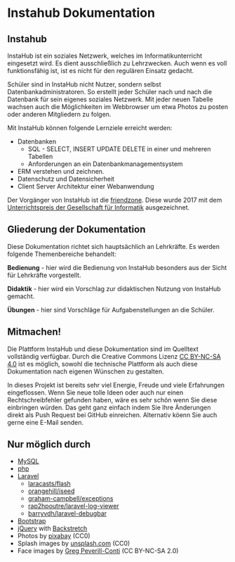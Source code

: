 # Instahub Dokumentation

## Instahub

InstaHub ist ein soziales Netzwerk, welches im Informatikunterricht eingesetzt wird.                         Es dient ausschließlich zu Lehrzwecken. Auch wenn es voll funktionsfähig ist, ist es nicht für den regulären Einsatz gedacht. 

Schüler sind in InstaHub nicht Nutzer, sondern selbst Datenbankadministratoren. So erstellt jeder Schüler nach und nach die Datenbank für sein eigenes soziales Netzwerk. Mit jeder neuen Tabelle wachsen auch die Möglichkeiten im Webbrowser um etwa Photos zu posten oder anderen Mitgliedern zu folgen. 

Mit InstaHub können folgende Lernziele erreicht werden:

* Datenbanken
  * SQL - SELECT, INSERT UPDATE DELETE in einer und mehreren Tabellen
  * Anforderungen an ein Datenbankmanagementsystem
* ERM verstehen und zeichnen.
* Datenschutz und Datensicherheit
* Client Server Architektur einer Webanwendung



Der Vorgänger von InstaHub ist die [friendzone](https://blog.wi-wissen.de/post/friendzone). Diese wurde 2017 mit dem [Unterrichtspreis der Gesellschaft für Informatik](https://www.gi.de/aktuelles/meldungen/detailansicht/article/julian-dorn-erhaelt-unterrichtspreis-2017-der-gesellschaft-fuer-informatik-fuer-friendzone.html) ausgezeichnet.

## Gliederung der Dokumentation

Diese Dokumentation richtet sich hauptsächlich an Lehrkräfte. Es werden folgende Themenbereiche behandelt:

**Bedienung** - hier wird die Bedienung von InstaHub besonders aus der Sicht für Lehrkräfte vorgestellt.

**Didaktik** - hier wird ein Vorschlag zur didaktischen Nutzung von InstaHub gemacht.

**Übungen** - hier sind Vorschläge für Aufgabenstellungen an die Schüler.

## Mitmachen!

Die Plattform InstaHub und diese Dokumentation sind im Quelltext vollständig verfügbar. Durch die Creative Commons Lizenz [CC BY-NC-SA 4.0](https://creativecommons.org/licenses/by-nc-sa/4.0/) ist es möglich, sowohl die technische Plattform als auch diese Dokumentation nach eigenen Wünschen zu gestalten.

In dieses Projekt ist bereits sehr viel Energie, Freude und viele Erfahrungen eingeflossen. Wenn Sie neue tolle Ideen oder auch nur einen Rechtschreibfehler gefunden haben, wäre es sehr schön wenn Sie diese einbringen würden. Das geht ganz einfach indem Sie Ihre Änderungen direkt als Push Request bei GitHub einreichen. Alternativ köenn Sie auch gerne eine E-Mail senden.

## Nur möglich durch

* [MySQL](https://www.mysql.com/)
* [php](http://php.net/)
* [Laravel](https://laravel.com/)
    * [laracasts/flash](https://github.com/laracasts/flash)
    * [orangehill/iseed](https://github.com/orangehill/iseed)
    * [graham-campbell/exceptions](https://github.com/graham-campbell/exceptions)
    * [rap2hpoutre/laravel-log-viewer](https://github.com/rap2hpoutre/laravel-log-viewer)
    * [barryvdh/laravel-debugbar](https://github.com/barryvdh/laravel-debugbar)
* [Bootstrap](http://bootstrap.com/)
* [jQuery](https://jquery.com/) with [Backstretch](https://github.com/jquery-backstretch/jquery-backstretch)
* Photos by [pixabay](https://pixabay.com/) (CC0)
* Splash images by [unsplash.com](https://unsplash.com/) (CC0)
* Face images by [Greg Peverill-Conti](https://www.flickr.com/photos/gregpc/) (CC BY-NC-SA 2.0)

